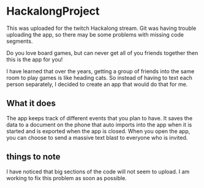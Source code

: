 # HackalongProject

This was uploaded for the twitch Hackalong stream. Git was having trouble uploading the app, so there may be some problems with missing code segments.

Do you love board games, but can never get all of you friends together then this is the app for you!

I have learned that over the years, getting a group of friends into the same room to play games is like heading cats. So instead of having to text each person separately, I decided to create an app that would do that for me.
## What it does
The app keeps track of different events that you plan to have. It saves the data to a document on the phone that auto imports into the app when it is started and is exported when the app is closed. When you open the app, you can choose to send a massive text blast to everyone who is invited.

## things to note

I have noticed that big sections of the code will not seem to upload. I am working to fix this problem as soon as possible.
